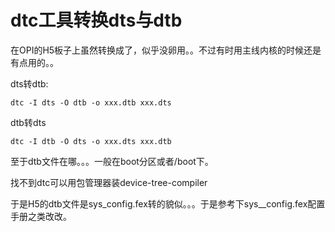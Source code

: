 # dtc工具转换dts与dtb

在OPI的H5板子上虽然转换成了，似乎没卵用。。不过有时用主线内核的时候还是有点用的。。

dts转dtb:

```
dtc -I dts -O dtb -o xxx.dtb xxx.dts
```

dtb转dts

```
dtc -I dtb -O dts -o xxx.dts xxx.dtb
```

至于dtb文件在哪。。。一般在boot分区或者/boot下。

找不到dtc可以用包管理器装device-tree-compiler

于是H5的dtb文件是sys_config.fex转的貌似。。。于是参考下sys\__config.fex配置手册之类改改。

